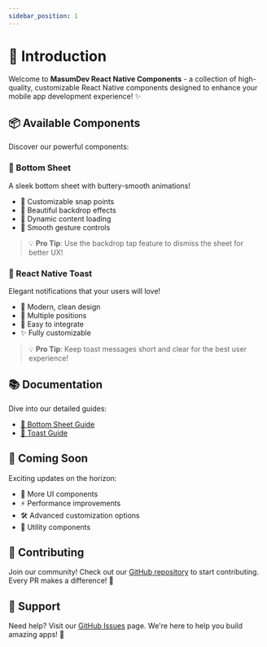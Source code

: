 ```yaml
---
sidebar_position: 1
---
```


# 🚀 Introduction

Welcome to **MasumDev React Native Components** - a collection of high-quality, customizable React Native components designed to enhance your mobile app development experience! ✨

## 📦 Available Components

Discover our powerful components:

### 🎯 Bottom Sheet
A sleek bottom sheet with buttery-smooth animations!
- 📐 Customizable snap points
- 🎨 Beautiful backdrop effects
- 🔄 Dynamic content loading
- 💫 Smooth gesture controls

> 💡 **Pro Tip**: Use the backdrop tap feature to dismiss the sheet for better UX!

### 🔔 React Native Toast
Elegant notifications that your users will love!
- 🎨 Modern, clean design
- 📍 Multiple positions
- 🎯 Easy to integrate
- ✨ Fully customizable

> 💡 **Pro Tip**: Keep toast messages short and clear for the best user experience!

## 📚 Documentation

Dive into our detailed guides:

- [📖 Bottom Sheet Guide](./rn-bottom-sheet/basic-usage)
- [📖 Toast Guide](./rn-toast/basic-usage)

## 🔮 Coming Soon

Exciting updates on the horizon:

- 🎨 More UI components
- ⚡️ Performance improvements
- 🛠️ Advanced customization options
- 🧩 Utility components

## 🤝 Contributing

Join our community! Check out our [GitHub repository](https://github.com/masumrpg/masumdev) to start contributing. Every PR makes a difference! 💪

## 💬 Support

Need help? Visit our [GitHub Issues](https://github.com/masumrpg/masumdev/issues) page. We're here to help you build amazing apps! 🌟
